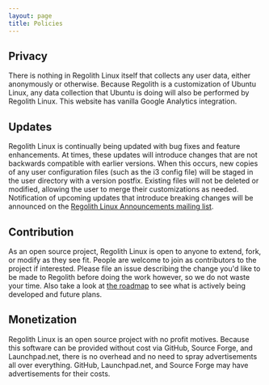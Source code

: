 ```yaml
---
layout: page
title: Policies
---
```


## Privacy

There is nothing in Regolith Linux itself that collects any user data, either anonymously or otherwise.  Because Regolith is a customization of Ubuntu Linux, any data collection that Ubuntu is doing will also be performed by Regolith Linux.  This website has vanilla Google Analytics integration.

## Updates

Regolith Linux is continually being updated with bug fixes and feature enhancements.  At times, these updates will introduce changes that are not backwards compatible with earlier versions.  When this occurs, new copies of any user configuration files (such as the i3 config file) will be staged in the user directory with a version postfix.  Existing files will not be deleted or modified, allowing the user to merge their customizations as needed.  Notification of upcoming updates that introduce breaking changes will be announced on the [Regolith Linux Announcements mailing list](https://www.freelists.org/list/regolith-linux).

## Contribution

As an open source project, Regolith Linux is open to anyone to extend, fork, or modify as they see fit.  People are welcome to join as contributors to the project if interested. Please file an issue describing the change you'd like to be made to Regolith before doing the work however, so we do not waste your time. Also take a look at [the roadmap](https://regolith-linux.org/news.html#roadmap) to see what is actively being developed and future plans.

## Monetization

Regolith Linux is an open source project with no profit motives.  Because this software can be provided without cost via GitHub, Source Forge, and Launchpad.net, there is no overhead and no need to spray advertisements all over everything.  GitHub, Launchpad.net, and Source Forge may have advertisements for their costs.

